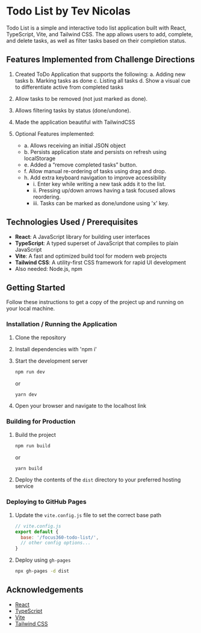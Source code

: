 # Todo List by Tev Nicolas

Todo List is a simple and interactive todo list application built with React, TypeScript, Vite, and Tailwind CSS. The app allows users to add, complete, and delete tasks, as well as filter tasks based on their completion status.

## Features Implemented from Challenge Directions

1) Created ToDo Application that supports the following:
  a. Adding new tasks
  b. Marking tasks as done
  c. Listing all tasks
  d. Show a visual cue to differentiate active from completed tasks

2) Allow tasks to be removed (not just marked as done).
3) Allows filtering tasks by status (done/undone).
4) Made the application beautiful with TailwindCSS
5) Optional Features implemented:
   - a. Allows receiving an initial JSON object
   - b. Persists application state and persists on refresh using localStorage
   - e. Added a “remove completed tasks” button.
   - f. Allow manual re-ordering of tasks using drag and drop.
   - h. Add extra keyboard navigation to improve accessibility
     - i. Enter key while writing a new task adds it to the list.
     - ii. Pressing up/down arrows having a task focused allows reordering.
     - iii. Tasks can be marked as done/undone using 'x' key.



## Technologies Used / Prerequisites

- **React**: A JavaScript library for building user interfaces
- **TypeScript**: A typed superset of JavaScript that compiles to plain JavaScript
- **Vite**: A fast and optimized build tool for modern web projects
- **Tailwind CSS**: A utility-first CSS framework for rapid UI development
- Also needed: Node.js, npm

## Getting Started

Follow these instructions to get a copy of the project up and running on your local machine.


### Installation / Running the Application

1. Clone the repository

2. Install dependencies with 'npm i'

3. Start the development server

    ```sh
    npm run dev
    ```

    or

    ```sh
    yarn dev
    ```

4. Open your browser and navigate to the localhost link

### Building for Production

1. Build the project

    ```sh
    npm run build
    ```

    or

    ```sh
    yarn build
    ```

2. Deploy the contents of the `dist` directory to your preferred hosting service

### Deploying to GitHub Pages

1. Update the `vite.config.js` file to set the correct base path

    ```javascript
    // vite.config.js
    export default {
      base: '/focus360-todo-list/',
      // other config options...
    }
    ```

2. Deploy using `gh-pages`

    ```sh
    npx gh-pages -d dist
    ```

## Acknowledgements

- [React](https://reactjs.org/)
- [TypeScript](https://www.typescriptlang.org/)
- [Vite](https://vitejs.dev/)
- [Tailwind CSS](https://tailwindcss.com/)
